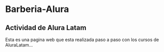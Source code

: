 # Barberia-Alura

## Actividad de Alura Latam
 
 Esta es una pagina web que esta realizada paso a paso con los cursos de AluraLatam...
 
